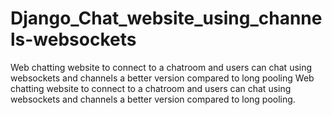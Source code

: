 # Django_Chat_website_using_channels-websockets
Web chatting website to connect to a chatroom and users can chat using websockets and channels a better version compared to long pooling
Web chatting website to connect to a chatroom and users can chat using websockets and channels a better version compared to long pooling.
